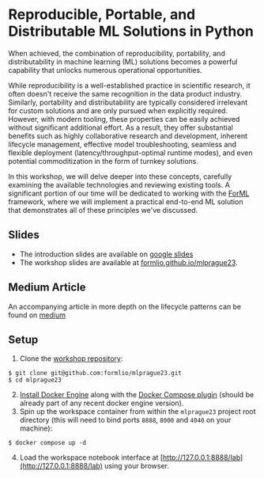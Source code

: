 Reproducible, Portable, and Distributable ML Solutions in Python
================================================================

When achieved, the combination of reproducibility, portability, and distributability in machine
learning (ML) solutions becomes a powerful capability that unlocks numerous operational
opportunities.

While reproducibility is a well-established practice in scientific research, it often doesn't
receive the same recognition in the data product industry. Similarly, portability and
distributability are typically considered irrelevant for custom solutions and are only pursued when
explicitly required. However, with modern tooling, these properties can be easily achieved without
significant additional effort. As a result, they offer substantial benefits such as highly
collaborative research and development, inherent lifecycle management, effective model
troubleshooting, seamless and flexible deployment (latency/throughput-optimal runtime modes), and
even potential commoditization in the form of turnkey solutions.

In this workshop, we will delve deeper into these concepts, carefully examining the available
technologies and reviewing existing tools. A significant portion of our time will be dedicated
to working with the [ForML](http://forml.io) framework, where we will implement a practical
end-to-end ML solution that demonstrates all of these principles we've discussed.


Slides
------
* The introduction slides are available on [google slides](https://tinyurl.com/5t34erst)
* The workshop slides are available at [formlio.github.io/mlprague23](https://formlio.github.io/mlprague23/).

Medium Article
--------------
An accompanying article in more depth on the lifecycle patterns can be found on [medium](https://towardsdatascience.com/understanding-ml-product-lifecycle-patterns-a39c18302452)


Setup
-----

1. Clone the [workshop repository](https://github.com/formlio/mlprague23):
```shell
$ git clone git@github.com:formlio/mlprague23.git
$ cd mlprague23
```
2. [Install Docker Engine](https://docs.docker.com/engine/install/) along with the
[Docker Compose plugin](https://docs.docker.com/compose/install/) (should be already part of any
recent docker engine version).
3. Spin up the workspace container from within the `mlprague23` project root directory (this will
need to bind ports `8888`, `8000` and `4040` on your machine):
```shell
$ docker compose up -d
```
4. Load the workspace notebook interface at [http://127.0.0.1:8888/lab](http://127.0.0.1:8888/lab)
using your browser.
